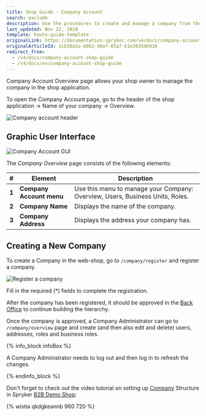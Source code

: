 ```yaml
---
title: Shop Guide - Company Account
search: exclude
description: Use the procedures to create and manage a company from the company account in the storefront.
last_updated: Nov 22, 2019
template: howto-guide-template
originalLink: https://documentation.spryker.com/v4/docs/company-account-shop-guide
originalArticleId: 1cb30a5a-b0b2-40af-85a7-61e3035d6910
redirect_from:
  - /v4/docs/company-account-shop-guide
  - /v4/docs/en/company-account-shop-guide
---
```




Company Account Overview page allows your shop owner to manage the company in the shop application.

To open the Company Account page, go to the header of the shop application → Name of your company → Overview.

![Company account header](https://spryker.s3.eu-central-1.amazonaws.com/docs/User+Guides/Shop+User+Guides/Company+Account/company-account-header.png)


## Graphic User Interface

![Company Account GUI](https://spryker.s3.eu-central-1.amazonaws.com/docs/User+Guides/Shop+User+Guides/Company+Account/company-account-gui.png)

The *Company Overview* page consists of the following elements:

| # | Element | Description |
|---|---|---|
|  **1** |  **Company Account menu** | Use this menu to manage your Company: Overview, Users, Business Units, Roles. |
|  **2** |  **Company Name** | Displays the name of the company. |
|  **3** |  **Company Address** | Displays the address your company has. |

## Creating a New Company

To create a Company in the web-shop, go to `/company/register` and register a company.

![Register a company](https://spryker.s3.eu-central-1.amazonaws.com/docs/User+Guides/Shop+User+Guides/Company+Account/register-company.png)

Fill in the required (*) fields to complete the registration.

After the company has been registered, it should be approved in the [Back Office](/docs/scos/user/back-office-user-guides/{{page.version}}/customer/company-account/managing-companies.html#approving-and-activating-a-company) to continue building the hierarchy.

Once the company is approved, a Company Administrator can go to `/company/overview` page and create (and then also edit and delete) users, addresses, roles and business roles.

{% info_block infoBox %}

A Company Administrator needs to log out and then log in to refresh the changes.

{% endinfo_block %}

Don't forget to check out the video tutorial on setting up [Company](/docs/scos/user/features/{{page.version}}/company-account-feature-overview/company-accounts-overview.html) Structure in Spryker [B2B Demo Shop](https://docs.spryker.com/docs/scos/user/intro-to-spryker/b2b-suite.html):

{% wistia qkdgkeannb 960 720 %}
